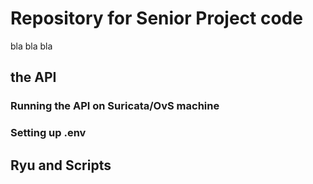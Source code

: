 # Repository for Senior Project code
bla bla bla

## the API

### Running the API on Suricata/OvS machine

### Setting up .env

## Ryu and Scripts